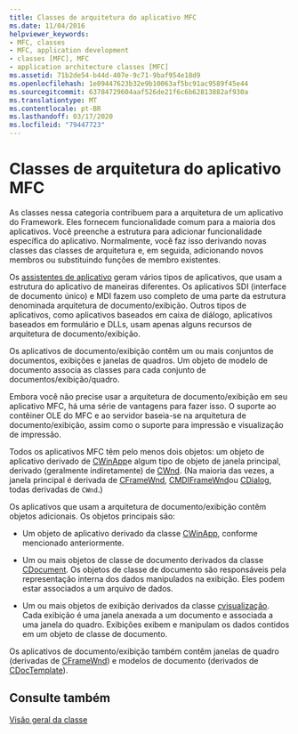 ```yaml
---
title: Classes de arquitetura do aplicativo MFC
ms.date: 11/04/2016
helpviewer_keywords:
- MFC, classes
- MFC, application development
- classes [MFC], MFC
- application architecture classes [MFC]
ms.assetid: 71b2de54-b44d-407e-9c71-9baf954e18d9
ms.openlocfilehash: 1e09447623b32e9b10063af5bc91ac9589f45e44
ms.sourcegitcommit: 63784729604aaf526de21f6c6b62813882af930a
ms.translationtype: MT
ms.contentlocale: pt-BR
ms.lasthandoff: 03/17/2020
ms.locfileid: "79447723"
---
```

# <a name="mfc-application-architecture-classes"></a>Classes de arquitetura do aplicativo MFC

As classes nessa categoria contribuem para a arquitetura de um aplicativo do Framework. Eles fornecem funcionalidade comum para a maioria dos aplicativos. Você preenche a estrutura para adicionar funcionalidade específica do aplicativo. Normalmente, você faz isso derivando novas classes das classes de arquitetura e, em seguida, adicionando novos membros ou substituindo funções de membro existentes.

Os [assistentes de aplicativo](../mfc/reference/mfc-application-wizard.md) geram vários tipos de aplicativos, que usam a estrutura do aplicativo de maneiras diferentes. Os aplicativos SDI (interface de documento único) e MDI fazem uso completo de uma parte da estrutura denominada arquitetura de documento/exibição. Outros tipos de aplicativos, como aplicativos baseados em caixa de diálogo, aplicativos baseados em formulário e DLLs, usam apenas alguns recursos de arquitetura de documento/exibição.

Os aplicativos de documento/exibição contêm um ou mais conjuntos de documentos, exibições e janelas de quadros. Um objeto de modelo de documento associa as classes para cada conjunto de documentos/exibição/quadro.

Embora você não precise usar a arquitetura de documento/exibição em seu aplicativo MFC, há uma série de vantagens para fazer isso. O suporte ao contêiner OLE do MFC e ao servidor baseia-se na arquitetura de documento/exibição, assim como o suporte para impressão e visualização de impressão.

Todos os aplicativos MFC têm pelo menos dois objetos: um objeto de aplicativo derivado de [CWinApp](../mfc/reference/cwinapp-class.md)e algum tipo de objeto de janela principal, derivado (geralmente indiretamente) de [CWnd](../mfc/reference/cwnd-class.md). (Na maioria das vezes, a janela principal é derivada de [CFrameWnd](../mfc/reference/cframewnd-class.md), [CMDIFrameWnd](../mfc/reference/cmdiframewnd-class.md)ou [CDialog](../mfc/reference/cdialog-class.md), todas derivadas de `CWnd`.)

Os aplicativos que usam a arquitetura de documento/exibição contêm objetos adicionais. Os objetos principais são:

- Um objeto de aplicativo derivado da classe [CWinApp](../mfc/reference/cwinapp-class.md), conforme mencionado anteriormente.

- Um ou mais objetos de classe de documento derivados da classe [CDocument](../mfc/reference/cdocument-class.md). Os objetos de classe de documento são responsáveis pela representação interna dos dados manipulados na exibição. Eles podem estar associados a um arquivo de dados.

- Um ou mais objetos de exibição derivados da classe [cvisualização](../mfc/reference/cview-class.md). Cada exibição é uma janela anexada a um documento e associada a uma janela do quadro. Exibições exibem e manipulam os dados contidos em um objeto de classe de documento.

Os aplicativos de documento/exibição também contêm janelas de quadro (derivadas de [CFrameWnd](../mfc/reference/cframewnd-class.md)) e modelos de documento (derivados de [CDocTemplate](../mfc/reference/cdoctemplate-class.md)).

## <a name="see-also"></a>Consulte também

[Visão geral da classe](../mfc/class-library-overview.md)

